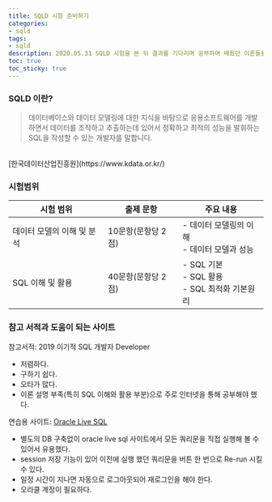 ```yaml
---
title: SQLD 시험 준비하기
categories:
- sqld
tags:
- sqld
description: 2020.05.31 SQLD 시험을 본 뒤 결과를 기다리며 공부하며 배웠던 이론들을 정리하기 위해 포스팅을 시작합니다.
toc: true
toc_sticky: true
---
```


### SQLD 이란?
> 데이터베이스와 데이터 모델링에 대한 지식을 바탕으로 응용소프트웨어를 개발하면서 데이터를 조작하고 추출하는데 있어서 정확하고 최적의  성능을 발휘하는 SQL을 작성할 수 있는 개발자를 말합니다.
<br>
[한국데이터산업진흥원](https://www.kdata.or.kr/)

### 시험범위

| 시험 범위| 출제 문항 | 주요 내용|
| -------- | -------- | -------- |
| 데이터 모델의 이해 및 분석     | 10문항(문항당 2점)    | - 데이터 모델링의 이해<br/>- 데이터 모델과 성능     |
| SQL 이해 및 활용     | 40문항(문항당 2점)    | - SQL 기본<br/> - SQL 활용<br/>  - SQL 최적화 기본원리    |

### 참고 서적과 도움이 되는 사이트 
참고서적: 2019 이기적 SQL 개발자 Developer

*  저렴하다. 
* 구하기 쉽다. 
* 오타가 많다. 
* 이론 설명 부족(특히 SQL 이해와 활용 부분)으로 주로 인터넷을 통해 공부해야 했다. 


연습용 사이트: [Oracle Live SQL](https://livesql.oracle.com/)

*  별도의 DB 구축없이 oracle live sql 사이트에서 모든 쿼리문을 직접 실행해 볼 수 있어서 유용했다. 
* session 저장 기능이 있어 이전에 실행 했던 쿼리문을 버튼 한 번으로 Re-run 시킬 수 있다.
* 일정 시간이 지나면 자동으로 로그아웃되어 재로그인을 해야 한다. 
* 오라클 계정이 필요하다.
